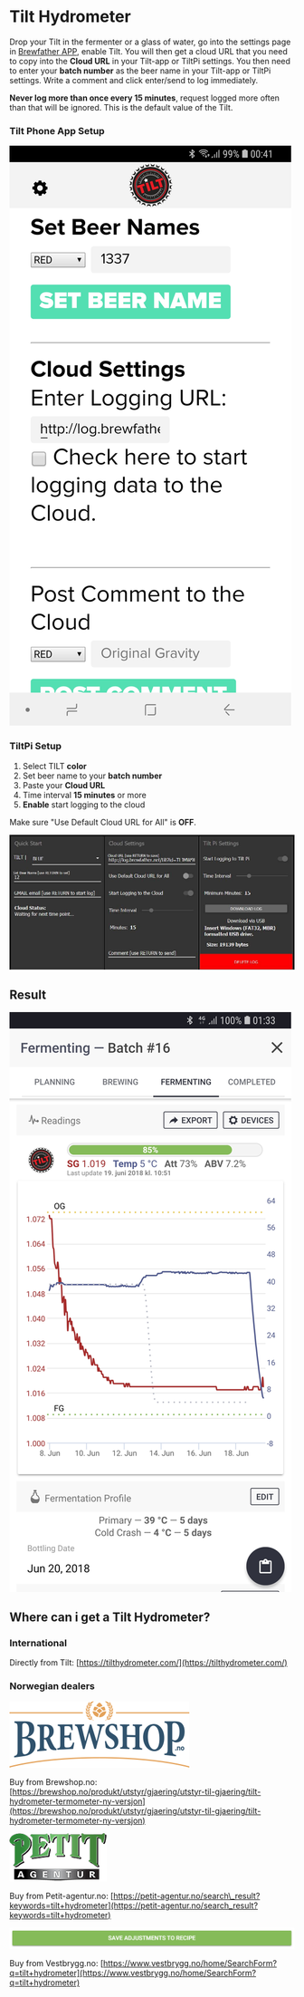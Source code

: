 # Tilt Hydrometer



Drop your Tilt in the fermenter or a glass of water, go into the settings page in [Brewfather APP](https://web.brewfather.app), enable Tilt. You will then get a cloud URL that you need to copy into the **Cloud URL** in your Tilt-app or TiltPi settings. You then need to enter your **batch number** as the beer name in your Tilt-app or TiltPi settings. Write a comment and click enter/send to log immediately.

**Never log more than once every 15 minutes**, request logged more often than that will be ignored. This is the default value of the Tilt.

### Tilt Phone App Setup

![Set Beer Name \(batch number\), and Logging URL, and click Post Comment to start logging](../.gitbook/assets/tilt_phone.jpg)

### TiltPi Setup

1. Select TILT **color**
2. Set beer name to your **batch number**
3. Paste your **Cloud URL**
4. Time interval **15 minutes** or more
5. **Enable** start logging to the cloud

Make sure "Use Default Cloud URL for All" is **OFF**.

![](../.gitbook/assets/image%20%2813%29.png)

## Result

![Tilt integration gives you full control over your fermentation progress](../.gitbook/assets/tilt_chart%20%281%29.jpg)

## Where can i get a Tilt Hydrometer?

### International

Directly from Tilt: [https://tilthydrometer.com/](https://tilthydrometer.com/)

### Norwegian dealers

![](../.gitbook/assets/image%20%2825%29.png)

Buy from Brewshop.no: [https://brewshop.no/produkt/utstyr/gjaering/utstyr-til-gjaering/tilt-hydrometer-termometer-ny-versjon](https://brewshop.no/produkt/utstyr/gjaering/utstyr-til-gjaering/tilt-hydrometer-termometer-ny-versjon)

![](../.gitbook/assets/image%20%2846%29.png)

Buy from Petit-agentur.no: [https://petit-agentur.no/search\_result?keywords=tilt+hydrometer](https://petit-agentur.no/search_result?keywords=tilt+hydrometer)

![](../.gitbook/assets/image%20%2838%29.png)

Buy from Vestbrygg.no: [https://www.vestbrygg.no/home/SearchForm?q=tilt+hydrometer](https://www.vestbrygg.no/home/SearchForm?q=tilt+hydrometer)

